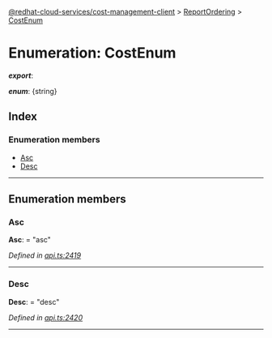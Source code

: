 [@redhat-cloud-services/cost-management-client](../README.md) > [ReportOrdering](../modules/reportordering.md) > [CostEnum](../enums/reportordering.costenum.md)

# Enumeration: CostEnum

*__export__*: 

*__enum__*: {string}

## Index

### Enumeration members

* [Asc](reportordering.costenum.md#asc)
* [Desc](reportordering.costenum.md#desc)

---

## Enumeration members

<a id="asc"></a>

###  Asc

**Asc**:  = "asc"

*Defined in [api.ts:2419](https://github.com/RedHatInsights/javascript-clients/blob/master/packages/cost-management/api.ts#L2419)*

___
<a id="desc"></a>

###  Desc

**Desc**:  = "desc"

*Defined in [api.ts:2420](https://github.com/RedHatInsights/javascript-clients/blob/master/packages/cost-management/api.ts#L2420)*

___

